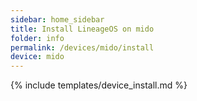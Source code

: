 ```yaml
---
sidebar: home_sidebar
title: Install LineageOS on mido
folder: info
permalink: /devices/mido/install
device: mido
---
```

{% include templates/device_install.md %}

